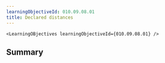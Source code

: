 ```yaml
---
learningObjectiveId: 010.09.08.01
title: Declared distances
---
```


```tsx eval
<LearningOBjectives learningObjectiveId={010.09.08.01} />
```

## Summary
